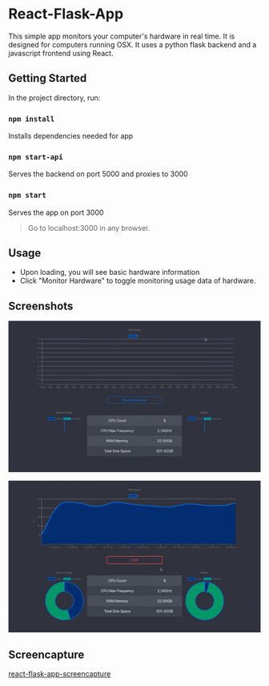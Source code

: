 # React-Flask-App

This simple app monitors your computer's hardware in real time.
It is designed for computers running OSX.
It uses a python flask backend and a javascript frontend using React.

## Getting Started

In the project directory, run:

### `npm install`

Installs dependencies needed for app

### `npm start-api`

Serves the backend on port 5000 and proxies to 3000

### `npm start`

Serves the app on port 3000
> Go to localhost:3000 in any browser.

## Usage

- Upon loading, you will see basic hardware information
- Click "Monitor Hardware" to toggle monitoring usage data of hardware.

## Screenshots

![react-flask-app-screenshot-1](./public/screenshots/screenshot_1.jpg)

![react-flask-app-screenshot-2](./public/screenshots/screenshot_2.jpg)

## Screencapture

[react-flask-app-screencapture](https://react-flask-activity-monitor.s3-us-west-1.amazonaws.com/react-flask-app-video.mp4)